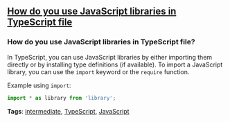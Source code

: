 ## [How do you use JavaScript libraries in TypeScript file](#how-do-you-use-javascript-libraries-in-typescript-file)

### How do you use JavaScript libraries in TypeScript file?

In TypeScript, you can use JavaScript libraries by either importing them directly or by installing type definitions (if available). To import a JavaScript library, you can use the `import` keyword or the `require` function.

Example using `import`:

```typescript
import * as library from 'library';
```

**Tags**: [intermediate](./level/intermediate), [TypeScript](./theme/typescript), [JavaScript](./theme/javascript)


